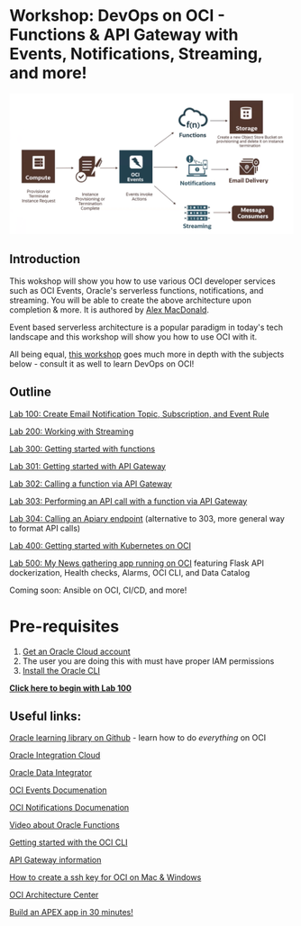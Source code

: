 # Workshop: DevOps on OCI - Functions & API Gateway with Events, Notifications, Streaming, and more!

![](screenshots/99.png)

## Introduction

This wokshop will show you how to use various OCI developer services such as OCI Events, Oracle's serverless functions, notifications, and streaming. You will be able to create the above architecture upon completion & more. It is authored by [Alex MacDonald](https://intro.alexmacdonald.solutions).

Event based serverless architecture is a popular paradigm in today's tech landscape and this workshop will show you how to use OCI with it.

All being equal, [this workshop](https://code-innovate.github.io/spw-mono-to-micro/lab-guides/slow-track/?lab=workshop-introduction) goes much more in depth with the subjects below - consult it as well to learn DevOps on OCI!

## Outline
[Lab 100: Create Email Notification Topic, Subscription, and Event Rule](https://github.com/GaryHostt/OCI_DevOps/blob/master/Lab100.md)

[Lab 200: Working with Streaming](https://github.com/GaryHostt/OCI_DevOps/blob/master/Lab200.md)

[Lab 300: Getting started with functions](https://github.com/GaryHostt/OCI_DevOps/blob/master/Lab300a.md)

[Lab 301: Getting started with API Gateway](https://github.com/GaryHostt/OCI_DevOps/blob/master/Lab301.md)

[Lab 302: Calling a function via API Gateway](https://github.com/GaryHostt/OCI_DevOps/blob/master/Lab302.md)

[Lab 303: Performing an API call with a function via API Gateway](https://github.com/GaryHostt/OCI_DevOps/blob/master/Lab303.md)

[Lab 304: Calling an Apiary endpoint](https://github.com/GaryHostt/OCI_DevOps/blob/master/304.md) (alternative to 303, more general way to format API calls)

[Lab 400: Getting started with Kubernetes on OCI](https://github.com/GaryHostt/OCI_DevOps/blob/master/Lab400.md)

[Lab 500: My News gathering app running on OCI](https://github.com/GaryHostt/OCI_Native_NewsApp) featuring Flask API dockerization, Health checks, Alarms, OCI CLI, and Data Catalog

Coming soon: Ansible on OCI, CI/CD, and more!

# Pre-requisites

1. [Get an Oracle Cloud account](https://www.oracle.com/cloud/free/)
2. The user you are doing this with must have proper IAM permissions 
3. [Install the Oracle CLI](https://docs.cloud.oracle.com/en-us/iaas/Content/API/SDKDocs/cliinstall.htm)

[**Click here to begin with Lab 100**](https://github.com/GaryHostt/OCI_DevOps/blob/master/Lab100.md)

## Useful links:

[Oracle learning library on Github](https://github.com/oracle/learning-library) - learn how to do *everything* on OCI

[Oracle Integration Cloud](https://garyhostt.github.io/Oracle_Integration/)

[Oracle Data Integrator](https://github.com/GaryHostt/Oracle_Data_Integrator)

[OCI Events Documenation](https://docs.cloud.oracle.com/en-us/iaas/Content/Events/Concepts/eventsoverview.htm)

[OCI Notifications Documenation](https://docs.cloud.oracle.com/en-us/iaas/Content/Notification/Concepts/notificationoverview.htm)

[Video about Oracle Functions](https://www.youtube.com/watch?v=ZJKviWdo-Ec)

[Getting started with the OCI CLI](https://oracle.github.io/learning-library/oci-library/DevOps/OCI_CLI/OCI_CLI_HOL.html)

[API Gateway information](https://www.oracle.com/cloud/cloud-native/api-gateway/)

[How to create a ssh key for OCI on Mac & Windows](https://www.oracle.com/webfolder/technetwork/tutorials/obe/cloud/javaservice/JCS/JCS_SSH/create_sshkey.html)

[OCI Architecture Center](https://blogs.oracle.com/cloud-infrastructure/announcing-the-oracle-cloud-infrastructure-architecture-center)

[Build an APEX app in 30 minutes!](https://github.com/fatih-keles/30-min-workshops)







